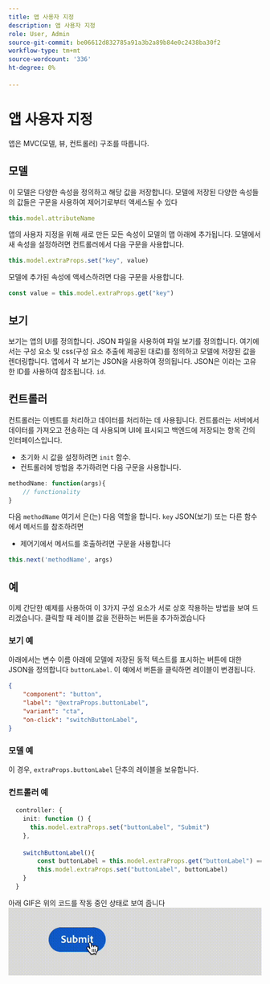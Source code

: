 ```yaml
---
title: 앱 사용자 지정
description: 앱 사용자 지정
role: User, Admin
source-git-commit: be06612d832785a91a3b2a89b84e0c2438ba30f2
workflow-type: tm+mt
source-wordcount: '336'
ht-degree: 0%

---
```


# 앱 사용자 지정

앱은 MVC(모델, 뷰, 컨트롤러) 구조를 따릅니다.

## 모델

이 모델은 다양한 속성을 정의하고 해당 값을 저장합니다. 모델에 저장된 다양한 속성들의 값들은 구문을 사용하여 제어기로부터 액세스될 수 있다

```typescript
this.model.attributeName
```

앱의 사용자 지정을 위해 새로 만든 모든 속성이 모델의 맵 아래에 추가됩니다.
모델에서 새 속성을 설정하려면 컨트롤러에서 다음 구문을 사용합니다.

```typescript
this.model.extraProps.set("key", value)
```

모델에 추가된 속성에 액세스하려면 다음 구문을 사용합니다.

```typescript
const value = this.model.extraProps.get("key")
```

## 보기

보기는 앱의 UI를 정의합니다. JSON 파일을 사용하여 파일 보기를 정의합니다. 여기에서는 구성 요소 및 css(구성 요소 추출에 제공된 대로)를 정의하고 모델에 저장된 값을 렌더링합니다.
앱에서 각 보기는 JSON을 사용하여 정의됩니다. JSON은 이라는 고유한 ID를 사용하여 참조됩니다. `id`.

## 컨트롤러

컨트롤러는 이벤트를 처리하고 데이터를 처리하는 데 사용됩니다. 컨트롤러는 서버에서 데이터를 가져오고 전송하는 데 사용되며 UI에 표시되고 백엔드에 저장되는 항목 간의 인터페이스입니다.

- 초기화 시 값을 설정하려면 `init` 함수.
- 컨트롤러에 방법을 추가하려면 다음 구문을 사용합니다.

```typescript
methodName: function(args){
    // functionality
}
```

다음 `methodName` 여기서 은(는) 다음 역할을 합니다. `key` JSON(보기) 또는 다른 함수에서 메서드를 참조하려면

- 제어기에서 메서드를 호출하려면 구문을 사용합니다

```typescript
this.next('methodName', args)
```

## 예

이제 간단한 예제를 사용하여 이 3가지 구성 요소가 서로 상호 작용하는 방법을 보여 드리겠습니다.
클릭할 때 레이블 값을 전환하는 버튼을 추가하겠습니다

### 보기 예

아래에서는 변수 이름 아래에 모델에 저장된 동적 텍스트를 표시하는 버튼에 대한 JSON을 정의합니다 `buttonLabel`.
이 예에서 버튼을 클릭하면 레이블이 변경됩니다.

```JSON
{
    "component": "button",
    "label": "@extraProps.buttonLabel",
    "variant": "cta",
    "on-click": "switchButtonLabel",
}
```

### 모델 예

이 경우, `extraProps.buttonLabel` 단추의 레이블을 보유합니다.

### 컨트롤러 예

```typescript
  controller: {
    init: function () {
      this.model.extraProps.set("buttonLabel", "Submit")
    },

    switchButtonLabel(){
        const buttonLabel = this.model.extraProps.get("buttonLabel") === "Submit"? "Cancel" : "Submit"
        this.model.extraProps.set("buttonLabel", buttonLabel)
    }
  }
```

아래 GIF은 위의 코드를 작동 중인 상태로 보여 줍니다
![basic_customization](imgs/basic_customisation.gif "기본 사용자 지정 단추")

